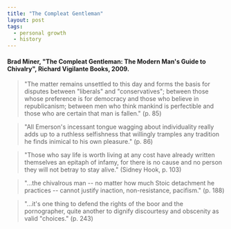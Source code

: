 ```yaml
---
title: "The Compleat Gentleman"
layout: post
tags:
  - personal growth
  - history
---
```


#### Brad Miner, "The Compleat Gentleman: The Modern Man's Guide to Chivalry", Richard Vigilante Books, 2009.

> "The matter remains unsettled to this day and forms the basis for disputes between "liberals" and "conservatives"; between those whose preference is for democracy and those who believe in republicanism; between men who think mankind is perfectible and those who are certain that man is fallen." (p. 85)

> "All Emerson's incessant tongue wagging about individuality really adds up to a ruthless selfishness that willingly tramples any tradition he finds inimical to his own pleasure." (p. 86)

> "Those who say life is worth living at any cost have already written themselves an epitaph of infamy, for there is no cause and no person they will not betray to stay alive." (Sidney Hook, p. 103)

> "...the chivalrous man -- no matter how much Stoic detachment he practices -- cannot justify inaction, non-resistance, pacifism." (p. 188)

> "...it's one thing to defend the rights of the boor and the pornographer, quite another to dignify discourtesy and obscenity as valid "choices." (p. 243)
